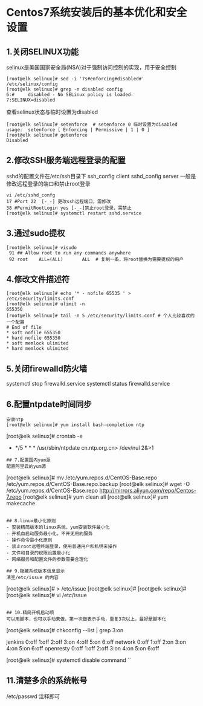 # Centos7系统安装后的基本优化和安全设置

## 1.关闭SELINUX功能
selinux是美国国家安全局(NSA)对于强制访问控制的实现，用于安全控制
```shell
[root@elk selinux]# sed -i '7s#enforcing#disabled#' /etc/selinux/config
[root@elk selinux]# grep -n disabled config
6:#     disabled - No SELinux policy is loaded.
7:SELINUX=disabled
```
查看selinux状态与临时设置为disabled
```
[root@elk selinux]# setenforce  # setenforce 0 临时设置为disabled 
usage:  setenforce [ Enforcing | Permissive | 1 | 0 ]
[root@elk selinux]# getenforce 
Disabled
```

## 2.修改SSH服务端远程登录的配置
sshd的配置文件在/etc/ssh目录下
ssh_config client
sshd_config server
一般是修改远程登录的端口和禁止root登录
```shell
vi /etc/sshd_confg
17 #Port 22  [-_-] 更改ssh远程端口，需修改
38 #PermitRootLogin yes [-_-]禁止root登录，需禁止
[root@elk selinux]# systemctl restart sshd.service
```

## 3.通过sudo提权
```
[root@elk selinux]# visudo
 91 ## Allow root to run any commands anywhere
 92 root    ALL=(ALL)       ALL  # 复制一条，将root替换为需要提权的用户
```
## 4.修改文件描述符
```shell
[root@elk selinux]# echo '* - nofile 65535 ' > /etc/security/limits.conf
[root@elk selinux]# ulimit -n
655350
[root@elk selinux]# tail -n 5 /etc/security/limits.conf # 个人比较喜欢的一个配置
# End of file
* soft nofile 655350
* hard nofile 655350
* soft memlock ulimited
* hard memlock ulimited
```

## 5.关闭firewalld防火墙
systemctl stop firewalld.service
systemctl status firewalld.service
## 6.配置ntpdate时间同步
```
安装ntp
[root@elk selinux]# yum install bash-completion ntp

```
[root@elk selinux]# crontab -e
* */5 * * * /usr/sbin/ntpdate cn.ntp.org.cn> /dev/nul 2&>1
```
## 7.配置国内yum源
配置阿里云的yum源
```
[root@elk selinux]# mv /etc/yum.repos.d/CentOS-Base.repo /etc/yum.repos.d/CentOS-Base.repo.backup
[root@elk selinux]# wget -O /etc/yum.repos.d/CentOS-Base.repo http://mirrors.aliyun.com/repo/Centos-7.repo
[root@elk selinux]# yum clean all
[root@elk selinux]# yum makecache
```

## 8.linux最小化原则
- 安装精简版本的linux系统，yum安装软件最小化
- 开机自启动服务最小化，不开无用的服务
- 操作命令最小化原则
- 禁止root远程终端登录，使用普通用户和私钥来操作
- 文件和目录的权限设置最小化
- 网络服务和配置文件的参数需要合理化

## 9.隐藏系统版本信息显示
清空/etc/issue 的内容
```
[root@elk selinux]# > /etc/issue
[root@elk selinux]# 
[root@elk selinux]# 
[root@elk selinux]# vi /etc/issue
```

## 10.精简开机启动项
可以用脚本，也可以手动来做，第一次做表示手动，重复3次以上，最好是脚本化
```
[root@elk selinux]# chkconfig --list | grep 3:on

jenkins        	0:off	1:off	2:off	3:on	4:off	5:on	6:off
network        	0:off	1:off	2:on	3:on	4:on	5:on	6:off
openresty      	0:off	1:off	2:off	3:on	4:on	5:on	6:off

[root@elk selinux]# systemctl disable command
``
## 11.清楚多余的系统帐号
/etc/passwd  注释即可
